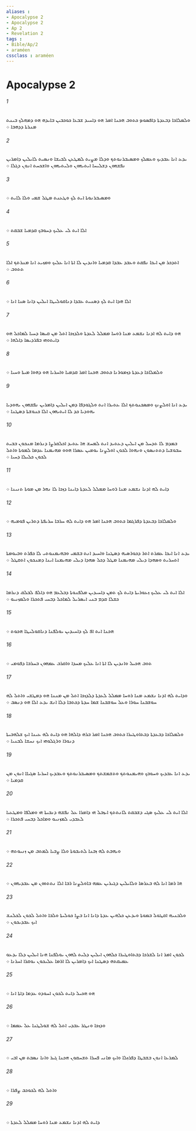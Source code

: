 ```yaml
---
aliases : 
- Apocalypse 2
- Apocalypse 2
- Ap 2
- Revelation 2
tags : 
- Bible/Ap/2
- araméen
cssclass : araméen
---
```


# Apocalypse 2

###### 1
ܘܠܡܠܐܟܐ ܕܒܥܕܬܐ ܕܐܦܤܘܤ ܟܬܘܒ ܗܟܢܐ ܐܡܪ ܗܘ ܕܐܚܝܕ ܫܒܥܐ ܟܘܟܒܝܢ ܒܐܝܕܗ ܗܘ ܕܡܗܠܟ ܒܝܢܬ ܡܢܪܬܐ ܕܕܗܒܐ ܀
###### 2
ܝܕܥ ܐܢܐ ܥܒܕܝܟ ܘܥܡܠܟ ܘܡܤܝܒܪܢܘܬܟ ܘܕܠܐ ܡܨܝܬ ܠܡܛܥܢ ܠܒܝܫܐ ܘܢܤܝܬ ܠܐܝܠܝܢ ܕܐܡܪܝܢ ܢܦܫܗܘܢ ܕܫܠܝܚܐ ܐܝܬܝܗܘܢ ܘܠܝܬܝܗܘܢ ܘܐܫܟܚܬ ܐܢܘܢ ܕܓܠܐ ܀
###### 3
ܘܡܤܝܒܪܢܘܬܐ ܐܝܬ ܠܟ ܘܛܥܢܬ ܡܛܠ ܫܡܝ ܘܠܐ ܠܐܝܬ ܀
###### 4
ܐܠܐ ܐܝܬ ܠܝ ܥܠܝܟ ܕܚܘܒܟ ܩܕܡܝܐ ܫܒܩܬ ܀
###### 5
ܐܬܕܟܪ ܡܢ ܐܝܟܐ ܢܦܩܬ ܘܥܒܕ ܥܒܕܐ ܩܕܡܝܐ ܘܐܢܕܝܢ ܠܐ ܐܬܐ ܐܢܐ ܥܠܝܟ ܘܡܙܝܥ ܐܢܐ ܡܢܪܬܟ ܐܠܐ ܬܬܘܒ ܀
###### 6
ܐܠܐ ܗܕܐ ܐܝܬ ܠܟ ܕܤܢܝܬ ܥܒܕܐ ܕܢܐܩܘܠܝܛܐ ܐܝܠܝܢ ܕܐܢܐ ܤܢܐ ܐܢܐ ܀
###### 7
ܗܘ ܕܐܝܬ ܠܗ ܐܕܢܐ ܢܫܡܥ ܡܢܐ ܪܘܚܐ ܡܡܠܠ ܠܥܕܬܐ ܘܠܕܙܟܐ ܐܬܠ ܡܢ ܩܝܤܐ ܕܚܝܐ ܠܡܐܟܠ ܗܘ ܕܐܝܬܘܗܝ ܒܦܪܕܝܤܐ ܕܐܠܗܐ ܀
###### 8
ܘܠܡܠܐܟܐ ܕܥܕܬܐ ܕܙܡܘܪܢܐ ܟܬܘܒ ܗܟܢܐ ܐܡܪ ܩܕܡܝܐ ܘܐܚܪܝܐ ܗܘ ܕܗܘܐ ܡܝܬܐ ܘܚܝܐ ܀
###### 9
ܝܕܥ ܐܢܐ ܐܘܠܨܢܟ ܘܡܤܟܢܘܬܟ ܐܠܐ ܥܬܝܪܐ ܐܢܬ ܘܠܓܘܕܦܐ ܕܡܢ ܐܝܠܝܢ ܕܐܡܪܝܢ ܢܦܫܗܘܢ ܝܗܘܕܝܐ ܝܗܘܕܝܐ ܟܕ ܠܐ ܐܝܬܝܗܘܢ ܐܠܐ ܟܢܘܫܬܐ ܕܤܛܢܐ ܀
###### 10
ܒܡܕܡ ܠܐ ܬܕܚܠ ܡܢ ܐܝܠܝܢ ܕܥܬܝܕ ܐܢܬ ܠܡܚܫ ܗܐ ܥܬܝܕ ܐܟܠܩܪܨܐ ܕܢܪܡܐ ܡܢܟܘܢ ܒܒܝܬ ܚܒܘܫܝܐ ܕܬܬܢܤܘܢ ܘܢܗܘܐ ܠܟܘܢ ܐܘܠܨܢܐ ܝܘܡܝܢ ܥܤܪܐ ܗܘܘ ܡܗܝܡܢܐ ܥܕܡܐ ܠܡܘܬܐ ܘܐܬܠ ܠܟܘܢ ܟܠܝܠܐ ܕܚܝܐ ܀
###### 11
ܕܐܝܬ ܠܗ ܐܕܢܐ ܢܫܡܥ ܡܢܐ ܪܘܚܐ ܡܡܠܠ ܠܥܕܬܐ ܕܐܝܢܐ ܕܙܟܐ ܠܐ ܢܗܪ ܡܢ ܡܘܬܐ ܬܢܝܢܐ ܀
###### 12
ܘܠܡܠܐܟܐ ܕܒܥܕܬܐ ܕܦܪܓܡܐ ܟܬܘܒ ܗܟܢܐ ܐܡܪ ܗܘ ܕܐܝܬ ܠܗ ܚܪܒܐ ܚܪܝܦܬܐ ܕܬܪܝܢ ܦܘܡܝܗ ܀
###### 13
ܝܕܥ ܐܢܐ ܐܝܟܐ ܥܡܪܬ ܐܬܪ ܕܟܘܪܤܝܗ ܕܤܛܢܐ ܘܐܚܝܕ ܐܢܬ ܒܫܡܝ ܘܒܗܝܡܢܘܬܝ ܠܐ ܟܦܪܬ ܘܒܝܘܡܬܐ ܐܬܚܪܝܬ ܘܤܗܕܐ ܕܝܠܝ ܡܗܝܡܢܐ ܡܛܠ ܕܟܠ ܤܗܕܐ ܕܝܠܝ ܡܗܝܡܢܐ ܐܝܢܐ ܕܡܢܟܘܢ ܐܬܩܛܠ ܀
###### 14
ܐܠܐ ܐܝܬ ܠܝ ܥܠܝܟ ܙܥܘܪܝܬܐ ܕܐܝܬ ܠܟ ܬܡܢ ܕܐܚܝܕܝܢ ܡܠܦܢܘܬܐ ܕܒܠܥܡ ܗܘ ܕܐܠܦ ܠܒܠܩ ܕܢܪܡܐ ܟܫܠܐ ܩܕܡ ܒܢܝ ܐܝܤܪܝܠ ܠܡܐܟܠ ܕܒܚܝ ܦܬܟܪܐ ܘܠܡܙܢܝܘ ܀
###### 15
ܗܟܢܐ ܐܝܬ ܐܦ ܠܟ ܕܐܚܝܕܝܢ ܝܘܠܦܢܐ ܕܢܐܩܘܠܝܛܐ ܗܟܘܬ ܀
###### 16
ܬܘܒ ܗܟܝܠ ܘܐܢܕܝܢ ܠܐ ܐܬܐ ܐܢܐ ܥܠܝܟ ܡܚܕܐ ܘܐܩܪܒ ܥܡܗܘܢ ܒܚܪܒܐ ܕܦܘܡܝ ܀
###### 17
ܘܕܐܝܬ ܠܗ ܐܕܢܐ ܢܫܡܥ ܡܢܐ ܪܘܚܐ ܡܡܠܠ ܠܥܕܬܐ ܕܠܕܙܟܐ ܐܬܠ ܡܢ ܡܢܢܐ ܗܘ ܕܡܛܫܝ ܘܐܬܠ ܠܗ ܚܘܫܒܢܐ ܚܘܪܐ ܘܥܠ ܚܘܫܒܢܐ ܫܡܐ ܚܕܬܐ ܕܟܬܒܐ ܕܠܐ ܐܢܫ ܝܕܥ ܐܠܐ ܗܘ ܕܢܤܒ ܀
###### 18
ܘܠܡܠܐܟܐ ܕܒܥܕܬܐ ܕܒܬܐܘܛܝܪܐ ܟܬܘܒ ܗܟܢܐ ܐܡܪ ܒܪܗ ܕܐܠܗܐ ܗܘ ܕܐܝܬ ܠܗ ܥܝܢܐ ܐܝܟ ܫܠܗܒܝܬܐ ܕܢܘܪܐ ܘܪܓܠܘܗܝ ܐܝܟ ܢܚܫܐ ܠܒܢܝܐ ܀
###### 19
ܝܕܥ ܐܢܐ ܥܒܕܝܟ ܘܚܘܒܟ ܘܗܝܡܢܘܬܟ ܘܬܫܡܫܬܟ ܘܡܤܝܒܪܢܘܬܟ ܘܥܒܕܝܟ ܐܚܪܝܐ ܤܓܝܐܐ ܐܢܘܢ ܡܢ ܩܕܡܝܐ ܀
###### 20
ܐܠܐ ܐܝܬ ܠܝ ܥܠܝܟ ܤܓܝ ܕܫܒܩܬ ܠܐܢܬܬܟ ܐܝܙܒܠ ܗܝ ܕܐܡܪܐ ܥܠ ܢܦܫܗ ܕܢܒܝܬܐ ܗܝ ܘܡܠܦܐ ܘܡܛܥܝܐ ܠܥܒܕܝ ܠܡܙܢܝܘ ܘܡܐܟܠ ܕܒܚܝ ܦܬܟܪܐ ܀
###### 21
ܘܝܗܒܬ ܠܗ ܙܒܢܐ ܠܬܝܒܘܬܐ ܘܠܐ ܨܒܝܐ ܠܡܬܒ ܡܢ ܙܢܝܘܬܗ ܀
###### 22
ܗܐ ܪܡܐ ܐܢܐ ܠܗ ܒܥܪܤܐ ܘܠܐܝܠܝܢ ܕܓܝܪܝܢ ܥܡܗ ܒܐܘܠܨܢܐ ܪܒܐ ܐܠܐ ܢܬܬܘܘܢ ܡܢ ܥܒܕܝܗܘܢ ܀
###### 23
ܘܠܒܢܝܗ ܐܩܛܘܠ ܒܡܘܬܐ ܘܝܕܥܢ ܟܠܗܝܢ ܥܕܬܐ ܕܐܢܐ ܐܢܐ ܒܨܐ ܟܘܠܝܬܐ ܘܠܒܐ ܘܐܬܠ ܠܟܘܢ ܠܟܠܢܫ ܐܝܟ ܥܒܕܝܟܘܢ ܀
###### 24
ܠܟܘܢ ܐܡܪ ܐܢܐ ܠܫܪܟܐ ܕܒܬܐܘܛܝܪܐ ܟܠܗܘܢ ܐܝܠܝܢ ܕܠܝܬ ܠܗܘܢ ܝܘܠܦܢܐ ܗܢܐ ܐܝܠܝܢ ܕܠܐ ܝܕܥܘ ܥܡܝܩܬܗ ܕܤܛܢܐ ܐܝܟ ܕܐܡܪܝܢ ܠܐ ܐܪܡܐ ܥܠܝܟܘܢ ܝܘܩܪܐ ܐܚܪܢܐ ܀
###### 25
ܗܘ ܗܟܝܠ ܕܐܝܬ ܠܟܘܢ ܐܚܘܕܘ ܥܕܡܐ ܕܐܬܐ ܐܢܐ ܀
###### 26
ܘܕܙܟܐ ܘܢܛܪ ܥܒܕܝ ܐܬܠ ܠܗ ܫܘܠܛܢܐ ܥܠ ܥܡܡܐ ܀
###### 27
ܠܡܪܥܐ ܐܢܘܢ ܒܫܒܛܐ ܕܦܪܙܠܐ ܘܐܝܟ ܡܐܢܝ ܦܚܪܐ ܬܫܚܩܘܢ ܗܟܢܐ ܓܝܪ ܘܐܢܐ ܢܤܒܬ ܡܢ ܐܒܝ ܀
###### 28
ܘܐܬܠ ܠܗ ܠܟܘܟܒ ܨܦܪܐ ܀
###### 29
ܕܐܝܬ ܠܗ ܐܕܢܐ ܢܫܡܥ ܡܢܐ ܪܘܚܐ ܡܡܠܠ ܠܥܕܬܐ ܀
